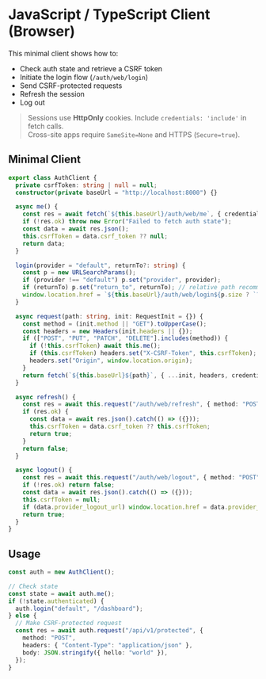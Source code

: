 # JavaScript / TypeScript Client (Browser)

This minimal client shows how to:
- Check auth state and retrieve a CSRF token
- Initiate the login flow (`/auth/web/login`)
- Send CSRF-protected requests
- Refresh the session
- Log out

> Sessions use **HttpOnly** cookies. Include `credentials: 'include'` in fetch calls.  
> Cross-site apps require `SameSite=None` and HTTPS (`Secure=true`).

## Minimal Client

```ts
export class AuthClient {
  private csrfToken: string | null = null;
  constructor(private baseUrl = "http://localhost:8000") {}

  async me() {
    const res = await fetch(`${this.baseUrl}/auth/web/me`, { credentials: "include" });
    if (!res.ok) throw new Error("Failed to fetch auth state");
    const data = await res.json();
    this.csrfToken = data.csrf_token ?? null;
    return data;
  }

  login(provider = "default", returnTo?: string) {
    const p = new URLSearchParams();
    if (provider !== "default") p.set("provider", provider);
    if (returnTo) p.set("return_to", returnTo); // relative path recommended
    window.location.href = `${this.baseUrl}/auth/web/login${p.size ? `?${p}` : ""}`;
  }

  async request(path: string, init: RequestInit = {}) {
    const method = (init.method || "GET").toUpperCase();
    const headers = new Headers(init.headers || {});
    if (["POST", "PUT", "PATCH", "DELETE"].includes(method)) {
      if (!this.csrfToken) await this.me();
      if (this.csrfToken) headers.set("X-CSRF-Token", this.csrfToken);
      headers.set("Origin", window.location.origin);
    }
    return fetch(`${this.baseUrl}${path}`, { ...init, headers, credentials: "include" });
  }

  async refresh() {
    const res = await this.request("/auth/web/refresh", { method: "POST" });
    if (res.ok) {
      const data = await res.json().catch(() => ({}));
      this.csrfToken = data.csrf_token ?? this.csrfToken;
      return true;
    }
    return false;
  }

  async logout() {
    const res = await this.request("/auth/web/logout", { method: "POST" });
    if (!res.ok) return false;
    const data = await res.json().catch(() => ({}));
    this.csrfToken = null;
    if (data.provider_logout_url) window.location.href = data.provider_logout_url;
    return true;
  }
}
````

## Usage

```ts
const auth = new AuthClient();

// Check state
const state = await auth.me();
if (!state.authenticated) {
  auth.login("default", "/dashboard");
} else {
  // Make CSRF-protected request
  const res = await auth.request("/api/v1/protected", {
    method: "POST",
    headers: { "Content-Type": "application/json" },
    body: JSON.stringify({ hello: "world" }),
  });
}
```